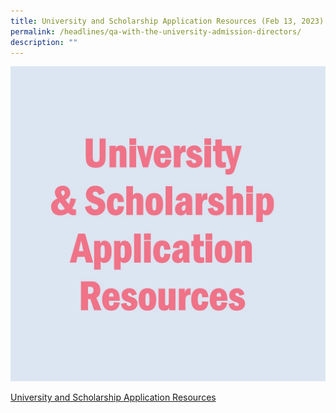 ```yaml
---
title: University and Scholarship Application Resources (Feb 13, 2023)
permalink: /headlines/qa-with-the-university-admission-directors/
description: ""
---
```



<a href="https://nyjcecg.wixsite.com/alvlresults/"> ![](/images/uni.jpg)</a>

[University and Scholarship Application Resources](https://nyjcecg.wixsite.com/alvlresults/)